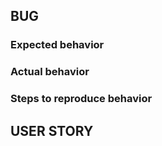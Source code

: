 ## BUG

### Expected behavior

### Actual behavior

### Steps to reproduce behavior


## USER STORY
